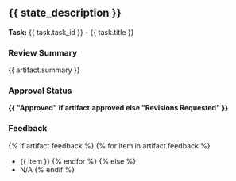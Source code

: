 ## {{ state_description }}

**Task:** {{ task.task_id }} - {{ task.title }}

### Review Summary
{{ artifact.summary }}

### Approval Status
**{{ "Approved" if artifact.approved else "Revisions Requested" }}**

### Feedback
{% if artifact.feedback %}
{% for item in artifact.feedback %}
- {{ item }}
{% endfor %}
{% else %}
- N/A
{% endif %}